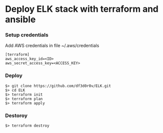 # Deploy ELK stack with terraform and ansible

### Setup credentials
Add AWS credentials in file ~/.aws/credentials

    [terraform]
    aws_access_key_id=<ID>
    aws_secret_access_key=<ACCESS_KEY>

### Deploy

    $> git clone https://github.com/df3d0r0v/ELK.git
    $> cd ELK
    $> terraform init
    $> terraform plan
    $> terraform apply
    
### Destoroy 

    $> terraform destroy